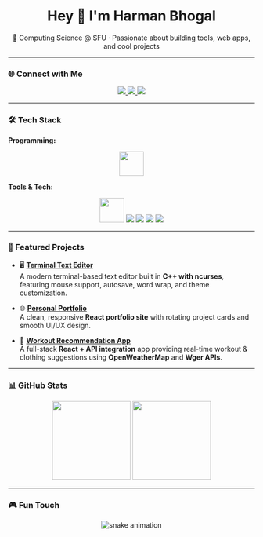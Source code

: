 <h1 align="center">Hey 👋 I'm Harman Bhogal</h1>

<p align="center">
  🚀 Computing Science @ SFU · Passionate about building tools, web apps, and cool projects  
</p>

---

### 🌐 Connect with Me

<div align="center">
  <a href="https://www.linkedin.com/in/harman-bhogal-b2b532350">
    <img src="https://img.shields.io/badge/LinkedIn-0077B5?logo=linkedin&logoColor=white&style=for-the-badge" />
  </a>
  <a href="mailto:bhogalharman7@gmail.com">
    <img src="https://img.shields.io/badge/Email-D14836?logo=gmail&logoColor=white&style=for-the-badge" />
  </a>
  <a href="https://harmanb1.github.io">
    <img src="https://img.shields.io/badge/Portfolio-000000?logo=vercel&logoColor=white&style=for-the-badge" />
  </a>
</div>

---

### 🛠️ Tech Stack

**Programming:**  
<div align="center">
  <img src="https://skillicons.dev/icons?i=c,cpp,py,js,react,html,css,sql" height="50" />
</div>

**Tools & Tech:**  
<div align="center">
  <img src="https://skillicons.dev/icons?i=git,npm,markdown" height="50" />
  <img src="https://img.shields.io/badge/CLI-black?style=for-the-badge&logo=gnu-bash&logoColor=white" />
  <img src="https://img.shields.io/badge/REST%20APIs-02569B?style=for-the-badge&logo=postman&logoColor=white" />
  <img src="https://img.shields.io/badge/JSON-000000?style=for-the-badge&logo=json&logoColor=white" />
  <img src="https://img.shields.io/badge/Agile-2496ED?style=for-the-badge&logo=scrumalliance&logoColor=white" />
</div>

---

### 🌟 Featured Projects

- 🖥️ [**Terminal Text Editor**](https://github.com/HarmanB1/Editor)  
  A modern terminal-based text editor built in **C++ with ncurses**, featuring mouse support, autosave, word wrap, and theme customization.

- 🌐 [**Personal Portfolio**](https://harmanb1.github.io)  
  A clean, responsive **React portfolio site** with rotating project cards and smooth UI/UX design.

- 💪 [**Workout Recommendation App**](https://www.gitfit.works/)  
  A full-stack **React + API integration** app providing real-time workout & clothing suggestions using **OpenWeatherMap** and **Wger APIs**.

---

### 📊 GitHub Stats

<div align="center">
  <img src="https://github-profile-summary-cards.vercel.app/api/cards/profile-details?username=HarmanB1&theme=tokyonight" height="160" />

  <img src="https://github-readme-stats.vercel.app/api/top-langs/?username=HarmanB1&layout=compact&theme=tokyonight&hide=makefile,cmake" height="160" />
</div>


---

### 🎮 Fun Touch

<div align="center">
  <p align="center">
  <img src="https://raw.githubusercontent.com/HarmanB1/HarmanB1/output/github-contribution-grid-snake.svg" alt="snake animation" />
</p>

</div>
